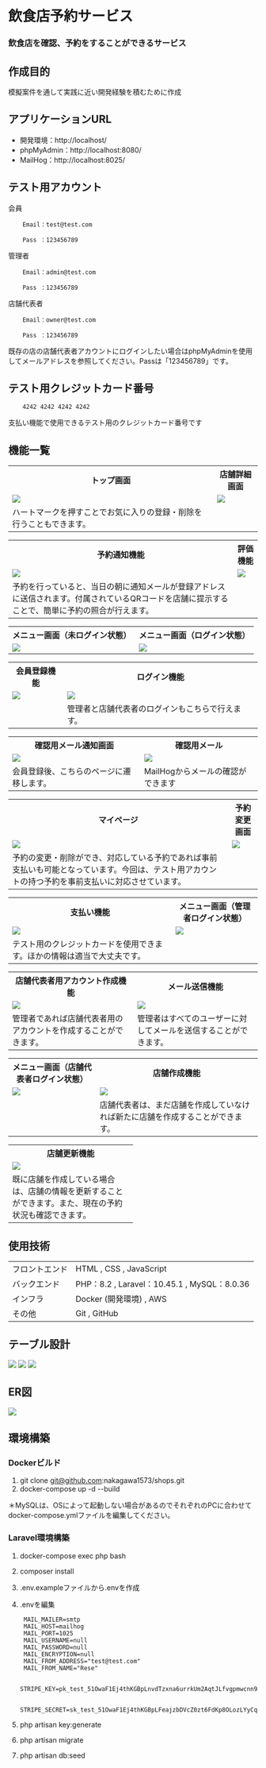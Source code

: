 # 飲食店予約サービス
### 飲食店を確認、予約をすることができるサービス

## 作成目的
模擬案件を通して実践に近い開発経験を積むために作成

## アプリケーションURL
- 開発環境：http://localhost/
- phpMyAdmin：http://localhost:8080/
- MailHog：http://localhost:8025/

## テスト用アカウント
会員

        Email：test@test.com

        Pass ：123456789

管理者

        Email：admin@test.com

        Pass ：123456789

店舗代表者

        Email：owner@test.com

        Pass ：123456789

既存の店の店舗代表者アカウントにログインしたい場合はphpMyAdminを使用してメールアドレスを参照してください。Passは「123456789」です。

## テスト用クレジットカード番号
        4242 4242 4242 4242

支払い機能で使用できるテスト用のクレジットカード番号です
## 機能一覧
<table>
<tr>
<th>
<div style="text-align: center;">
トップ画面
</div>
</th>
<th>
<div style="text-align: center;">
店舗詳細画面
</div>
</th>
</tr>
<tr>
<td>
 <img src="https://raw.githubusercontent.com/nakagawa1573/images/main/reservation/%E6%96%B0%E3%81%97%E3%81%84%E3%83%95%E3%82%A9%E3%83%AB%E3%83%80%E3%83%BC/top.png">
</td>
<td>
 <img src="https://raw.githubusercontent.com/nakagawa1573/images/main/reservation/%E6%96%B0%E3%81%97%E3%81%84%E3%83%95%E3%82%A9%E3%83%AB%E3%83%80%E3%83%BC/%E5%BA%97%E8%88%97%E8%A9%B3%E7%B4%B0.png">
</td>
</tr>
<tr>
<td>
ハートマークを押すことでお気に入りの登録・削除を行うこともできます。
</td>
<td>
</td>
</tr>
</table>

<table>
<tr>
<th>
<div style="text-align: center;">
予約通知機能
</div>
</th>
<th>
<div style="text-align: center;">
評価機能
</div>
</th>
</tr>
<tr>
<td>
 <img src="https://raw.githubusercontent.com/nakagawa1573/images/main/reservation/%E6%96%B0%E3%81%97%E3%81%84%E3%83%95%E3%82%A9%E3%83%AB%E3%83%80%E3%83%BC/%E4%BA%88%E7%B4%84%E3%83%A1%E3%83%BC%E3%83%AB%E9%80%9A%E7%9F%A5.png">
</td>
<td>
 <img src="https://raw.githubusercontent.com/nakagawa1573/images/main/reservation/%E6%96%B0%E3%81%97%E3%81%84%E3%83%95%E3%82%A9%E3%83%AB%E3%83%80%E3%83%BC/%E8%A9%95%E4%BE%A1.png">
</td>
</tr>
<tr>
<td>
予約を行っていると、当日の朝に通知メールが登録アドレスに送信されます。付属されているQRコードを店舗に提示することで、簡単に予約の照合が行えます。
</td>
<td>
</td>
</tr>
</table>

<table>
<tr>
<th>
<div style="text-align: center;">
メニュー画面（未ログイン状態）
</div>
</th>
<th>
<div style="text-align: center;">
メニュー画面（ログイン状態）
</div>
</th>
</tr>
<tr>
<td>
 <img src="https://raw.githubusercontent.com/nakagawa1573/images/main/reservation/%E6%96%B0%E3%81%97%E3%81%84%E3%83%95%E3%82%A9%E3%83%AB%E3%83%80%E3%83%BC/%E3%83%A1%E3%83%8B%E3%83%A5%E3%83%BC%EF%BC%88%E6%9C%AA%E3%83%AD%E3%82%B0%E3%82%A4%E3%83%B3%EF%BC%89.png">
</td>
<td>
 <img src="https://raw.githubusercontent.com/nakagawa1573/images/main/reservation/%E6%96%B0%E3%81%97%E3%81%84%E3%83%95%E3%82%A9%E3%83%AB%E3%83%80%E3%83%BC/%E3%83%A1%E3%83%8B%E3%83%A5%E3%83%BC%EF%BC%88%E3%83%AD%E3%82%B0%E3%82%A4%E3%83%B3%EF%BC%89.png">
</td>
</tr>
</table>

<table>
<tr>
<th>
<div style="text-align: center;">
会員登録機能
</div>
</th>
<th>
<div style="text-align: center;">
ログイン機能
</div>
</th>
</tr>
<tr>
<td>
 <img src="https://raw.githubusercontent.com/nakagawa1573/images/main/reservation/%E6%96%B0%E3%81%97%E3%81%84%E3%83%95%E3%82%A9%E3%83%AB%E3%83%80%E3%83%BC/%E4%BC%9A%E5%93%A1%E7%99%BB%E9%8C%B2.png">
</td>
<td>
 <img src="https://raw.githubusercontent.com/nakagawa1573/images/main/reservation/%E6%96%B0%E3%81%97%E3%81%84%E3%83%95%E3%82%A9%E3%83%AB%E3%83%80%E3%83%BC/%E3%83%AD%E3%82%B0%E3%82%A4%E3%83%B3.png">
</td>
</tr>
<tr>
<td>
</td>
<td>
管理者と店舗代表者のログインもこちらで行えます。
</td>
</tr>
</table>

<table>
<tr>
<th>
<div style="text-align: center;">
確認用メール通知画面
</div>
</th>
<th>
<div style="text-align: center;">
確認用メール
</div>
</th>
</tr>
<tr>
<td>
 <img src="https://raw.githubusercontent.com/nakagawa1573/images/main/reservation/%E6%96%B0%E3%81%97%E3%81%84%E3%83%95%E3%82%A9%E3%83%AB%E3%83%80%E3%83%BC/%E7%A2%BA%E8%AA%8D%E7%94%A8%E3%83%A1%E3%83%BC%E3%83%AB%E9%80%9A%E7%9F%A5%E7%94%BB%E9%9D%A2.png">
</td>
<td>
 <img src="https://raw.githubusercontent.com/nakagawa1573/images/main/reservation/%E6%96%B0%E3%81%97%E3%81%84%E3%83%95%E3%82%A9%E3%83%AB%E3%83%80%E3%83%BC/%E7%A2%BA%E8%AA%8D%E3%83%A1%E3%83%BC%E3%83%AB.png">
</td>
</tr>
</tr>
<tr>
<td>
会員登録後、こちらのページに遷移します。
</td>
<td>
MailHogからメールの確認ができます
</td>
</tr>
</table>

<table>
<tr>
<th>
<div style="text-align: center;">
マイページ
</div>
</th>
<th>
<div style="text-align: center;">
予約変更画面
</div>
</th>
</tr>
<tr>
<td>
 <img src="https://raw.githubusercontent.com/nakagawa1573/images/main/reservation/%E6%96%B0%E3%81%97%E3%81%84%E3%83%95%E3%82%A9%E3%83%AB%E3%83%80%E3%83%BC/%E3%83%9E%E3%82%A4%E3%83%9A%E3%83%BC%E3%82%B8.png">
</td>
<td>
 <img src="https://raw.githubusercontent.com/nakagawa1573/images/main/reservation/%E6%96%B0%E3%81%97%E3%81%84%E3%83%95%E3%82%A9%E3%83%AB%E3%83%80%E3%83%BC/%E4%BA%88%E7%B4%84%E5%A4%89%E6%9B%B4.png">
</td>
</tr>
<tr>
<td>
予約の変更・削除ができ、対応している予約であれば事前支払いも可能となっています。今回は、テスト用アカウントの持つ予約を事前支払いに対応させています。
</td>
<td>
</td>
</tr>
</table>

<table>
<tr>
<th>
<div style="text-align: center;">
支払い機能
</div>
</th>
<th>
<div style="text-align: center;">
メニュー画面（管理者ログイン状態）
</div>
</th>
</tr>
<tr>
<td>
 <img src="https://raw.githubusercontent.com/nakagawa1573/images/main/reservation/%E6%96%B0%E3%81%97%E3%81%84%E3%83%95%E3%82%A9%E3%83%AB%E3%83%80%E3%83%BC/%E6%94%AF%E6%89%95%E3%81%84%E7%94%BB%E9%9D%A2.png">
</td>
<td>
 <img src="https://raw.githubusercontent.com/nakagawa1573/images/main/reservation/%E6%96%B0%E3%81%97%E3%81%84%E3%83%95%E3%82%A9%E3%83%AB%E3%83%80%E3%83%BC/%E3%83%A1%E3%83%8B%E3%83%A5%E3%83%BC%EF%BC%88%E3%82%A2%E3%83%89%E3%83%9F%E3%83%B3%EF%BC%89.png">
</td>
</tr>
<tr>
<td>
テスト用のクレジットカードを使用できます。ほかの情報は適当で大丈夫です。
</td>
<td>
</td>
</tr>
</table>

<table>
<tr>
<th>
<div style="text-align: center;">
店舗代表者用アカウント作成機能
</div>
</th>
<th>
<div style="text-align: center;">
メール送信機能
</div>
</th>
</tr>
<tr>
<td>
 <img src="https://raw.githubusercontent.com/nakagawa1573/images/main/reservation/%E6%96%B0%E3%81%97%E3%81%84%E3%83%95%E3%82%A9%E3%83%AB%E3%83%80%E3%83%BC/%E3%82%AA%E3%83%BC%E3%83%8A%E3%83%BC%E7%99%BB%E9%8C%B2.png">
</td>
<td>
 <img src="https://raw.githubusercontent.com/nakagawa1573/images/main/reservation/%E6%96%B0%E3%81%97%E3%81%84%E3%83%95%E3%82%A9%E3%83%AB%E3%83%80%E3%83%BC/%E3%83%A1%E3%83%BC%E3%83%AB%E9%80%81%E4%BF%A1.png">
</td>
</tr>
</tr>
<tr>
<td>
管理者であれば店舗代表者用のアカウントを作成することができます。
</td>
<td>
管理者はすべてのユーザーに対してメールを送信することができます。
</td>
</tr>
</table>

<table>
<tr>
<th>
<div style="text-align: center;">
メニュー画面（店舗代表者ログイン状態）
</div>
</th>
<th>
<div style="text-align: center;">
店舗作成機能
</div>
</th>
</tr>
<tr>
<td>
 <img src="https://raw.githubusercontent.com/nakagawa1573/images/main/reservation/%E6%96%B0%E3%81%97%E3%81%84%E3%83%95%E3%82%A9%E3%83%AB%E3%83%80%E3%83%BC/%E3%83%A1%E3%83%8B%E3%83%A5%E3%83%BC%EF%BC%88%E3%82%AA%E3%83%BC%E3%83%8A%E3%83%BC%EF%BC%89.png">
</td>
<td>
 <img src="https://raw.githubusercontent.com/nakagawa1573/images/main/reservation/%E6%96%B0%E3%81%97%E3%81%84%E3%83%95%E3%82%A9%E3%83%AB%E3%83%80%E3%83%BC/%E5%BA%97%E8%88%97%E4%BD%9C%E6%88%90.png">
</td>
</tr>
<tr>
<td>
</td>
<td>
店舗代表者は、まだ店舗を作成していなければ新たに店舗を作成することができます。
</td>
</tr>
</table>

<table style='width:50%'>
<tr>
<th>
<div style="text-align: center;">
店舗更新機能
</div>
</th>
</tr>
<tr>
<td>
 <img src="https://raw.githubusercontent.com/nakagawa1573/images/main/reservation/%E6%96%B0%E3%81%97%E3%81%84%E3%83%95%E3%82%A9%E3%83%AB%E3%83%80%E3%83%BC/%E5%BA%97%E8%88%97%E6%9B%B4%E6%96%B0.png">
</td>
</tr>
<tr>
<td>
既に店舗を作成している場合は、店舗の情報を更新することができます。また、現在の予約状況も確認できます。
</td>
</tr>
</table>

## 使用技術
<table>
<tr>
<td>
フロントエンド
</td>
<td>
HTML , CSS , JavaScript
</td>
</tr>
<tr>
<td>
バックエンド
</td>
<td>
PHP：8.2 ,
Laravel：10.45.1 ,
MySQL：8.0.36
</td>
</tr>
<tr>
<td>
インフラ
</td>
<td>
Docker (開発環境) ,
AWS
</td>
</tr>
<tr>
<td>
その他
</td>
<td>
Git , GitHub
</td>
</tr>
</table>

## テーブル設計
 <img src="https://raw.githubusercontent.com/nakagawa1573/images/main/reservation/table1.png">
 <img src="https://raw.githubusercontent.com/nakagawa1573/images/main/reservation/table2.png">
 <img src="https://raw.githubusercontent.com/nakagawa1573/images/main/reservation/table3.png">

## ER図
 <img src="https://raw.githubusercontent.com/nakagawa1573/images/main/reservation/reservation.drawio.png">

## 環境構築
### Dockerビルド
1. git clone git@github.com:nakagawa1573/shops.git
2. docker-compose up -d --build

＊MySQLは、OSによって起動しない場合があるのでそれぞれのPCに合わせて docker-compose.ymlファイルを編集してください。

### Laravel環境構築
1. docker-compose exec php bash
2. composer install
3. .env.exampleファイルから.envを作成
4. .envを編集

        MAIL_MAILER=smtp
        MAIL_HOST=mailhog
        MAIL_PORT=1025
        MAIL_USERNAME=null
        MAIL_PASSWORD=null
        MAIL_ENCRYPTION=null
        MAIL_FROM_ADDRESS="test@test.com"
        MAIL_FROM_NAME="Rese"

        STRIPE_KEY=pk_test_51OwaF1Ej4thKGBpLnvdTzxna6urrkUm2AqtJLfvgpmwcnn9elUJORyof8iPnPtHQzs6aqgBuRaHLrG5V2KVxXSCl00umi16ofV

        STRIPE_SECRET=sk_test_51OwaF1Ej4thKGBpLFeajzbDVcZ0zt6FdKp8OLozLYyCqbyslLTN2pMYKW85yr9VgMIxJSQfl7C0FasgZLVYVyp2C00jdTkefhY
1. php artisan key:generate
2. php artisan migrate
3. php artisan db:seed